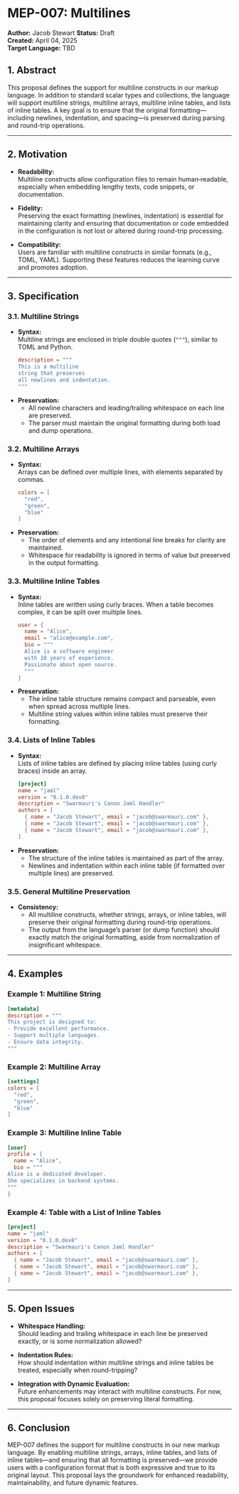 # MEP-007: Multilines
**Author:** Jacob Stewart
**Status:** Draft  
**Created:** April 04, 2025  
**Target Language:** TBD


## 1. Abstract

This proposal defines the support for multiline constructs in our markup language. In addition to standard scalar types and collections, the language will support multiline strings, multiline arrays, multiline inline tables, and lists of inline tables. A key goal is to ensure that the original formatting—including newlines, indentation, and spacing—is preserved during parsing and round-trip operations.

---

## 2. Motivation

- **Readability:**  
  Multiline constructs allow configuration files to remain human‐readable, especially when embedding lengthy texts, code snippets, or documentation.
  
- **Fidelity:**  
  Preserving the exact formatting (newlines, indentation) is essential for maintaining clarity and ensuring that documentation or code embedded in the configuration is not lost or altered during round-trip processing.
  
- **Compatibility:**  
  Users are familiar with multiline constructs in similar formats (e.g., TOML, YAML). Supporting these features reduces the learning curve and promotes adoption.

---

## 3. Specification

### 3.1. Multiline Strings

- **Syntax:**  
  Multiline strings are enclosed in triple double quotes (`"""`), similar to TOML and Python.
  ```toml
  description = """
  This is a multiline
  string that preserves
  all newlines and indentation.
  """
  ```
- **Preservation:**  
  - All newline characters and leading/trailing whitespace on each line are preserved.
  - The parser must maintain the original formatting during both load and dump operations.

### 3.2. Multiline Arrays

- **Syntax:**  
  Arrays can be defined over multiple lines, with elements separated by commas.
  ```toml
  colors = [
    "red",
    "green",
    "blue"
  ]
  ```
- **Preservation:**  
  - The order of elements and any intentional line breaks for clarity are maintained.
  - Whitespace for readability is ignored in terms of value but preserved in the output formatting.

### 3.3. Multiline Inline Tables

- **Syntax:**  
  Inline tables are written using curly braces. When a table becomes complex, it can be split over multiple lines.
  ```toml
  user = { 
    name = "Alice", 
    email = "alice@example.com",
    bio = """
    Alice is a software engineer
    with 10 years of experience.
    Passionate about open source.
    """
  }
  ```
- **Preservation:**  
  - The inline table structure remains compact and parseable, even when spread across multiple lines.
  - Multiline string values within inline tables must preserve their formatting.

### 3.4. Lists of Inline Tables

- **Syntax:**  
  Lists of inline tables are defined by placing inline tables (using curly braces) inside an array.
  ```toml
  [project]
  name = "jaml"
  version = "0.1.0.dev8"
  description = "Swarmauri's Canon Jaml Handler"
  authors = [
    { name = "Jacob Stewart", email = "jacob@swarmauri.com" },
    { name = "Jacob Stewart", email = "jacob@swarmauri.com" },
    { name = "Jacob Stewart", email = "jacob@swarmauri.com" },
  ]
  ```
- **Preservation:**  
  - The structure of the inline tables is maintained as part of the array.
  - Newlines and indentation within each inline table (if formatted over multiple lines) are preserved.

### 3.5. General Multiline Preservation

- **Consistency:**  
  - All multiline constructs, whether strings, arrays, or inline tables, will preserve their original formatting during round-trip operations.
  - The output from the language’s parser (or dump function) should exactly match the original formatting, aside from normalization of insignificant whitespace.

---

## 4. Examples

### Example 1: Multiline String

```toml
[metadata]
description = """
This project is designed to:
- Provide excellent performance.
- Support multiple languages.
- Ensure data integrity.
"""
```

### Example 2: Multiline Array

```toml
[settings]
colors = [
  "red",
  "green",
  "blue"
]
```

### Example 3: Multiline Inline Table

```toml
[user]
profile = {
  name = "Alice",
  bio = """
Alice is a dedicated developer.
She specializes in backend systems.
"""
}
```

### Example 4: Table with a List of Inline Tables

```toml
[project]
name = "jaml"
version = "0.1.0.dev8"
description = "Swarmauri's Canon Jaml Handler"
authors = [
  { name = "Jacob Stewart", email = "jacob@swarmauri.com" },
  { name = "Jacob Stewart", email = "jacob@swarmauri.com" },
  { name = "Jacob Stewart", email = "jacob@swarmauri.com" },
]
```

---

## 5. Open Issues

- **Whitespace Handling:**  
  Should leading and trailing whitespace in each line be preserved exactly, or is some normalization allowed?
  
- **Indentation Rules:**  
  How should indentation within multiline strings and inline tables be treated, especially when round-tripping?
  
- **Integration with Dynamic Evaluation:**  
  Future enhancements may interact with multiline constructs. For now, this proposal focuses solely on preserving literal formatting.

---

## 6. Conclusion

MEP-007 defines the support for multiline constructs in our new markup language. By enabling multiline strings, arrays, inline tables, and lists of inline tables—and ensuring that all formatting is preserved—we provide users with a configuration format that is both expressive and true to its original layout. This proposal lays the groundwork for enhanced readability, maintainability, and future dynamic features.

